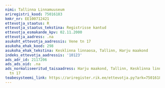 ```yaml
---
nimi: Tallinna Linnamuuseum
ariregistri_kood: 75016183
kmkr_nr: EE100712421
ettevotja_staatus: R
ettevotja_staatus_tekstina: Registrisse kantud
ettevotja_esmakande_kpv: 02.11.2000
ettevotja_aadress: .na
asukoht_ettevotja_aadressis: Vene tn 17
asukoha_ehak_kood: 298
asukoha_ehak_tekstina: Kesklinna linnaosa, Tallinn, Harju maakond
indeks_ettevotja_aadressis: '10123'
ads_adr_id: 2117206
ads_ads_oid: .na
ads_normaliseeritud_taisaadress: Harju maakond, Tallinn, Kesklinna linnaosa, Vene
  tn 17
teabesysteemi_link: https://ariregister.rik.ee/ettevotja.py?ark=75016183&ref=rekvisiidid
---
```

